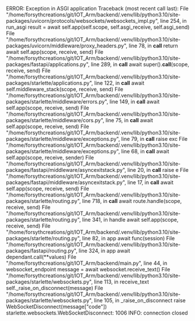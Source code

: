ERROR:    Exception in ASGI application
Traceback (most recent call last):
  File "/home/forsythcreations/git/IOT_Arm/backend/.venv/lib/python3.10/site-packages/uvicorn/protocols/websockets/websockets_impl.py", line 254, in run_asgi
    result = await self.app(self.scope, self.asgi_receive, self.asgi_send)
  File "/home/forsythcreations/git/IOT_Arm/backend/.venv/lib/python3.10/site-packages/uvicorn/middleware/proxy_headers.py", line 78, in __call__
    return await self.app(scope, receive, send)
  File "/home/forsythcreations/git/IOT_Arm/backend/.venv/lib/python3.10/site-packages/fastapi/applications.py", line 289, in __call__
    await super().__call__(scope, receive, send)
  File "/home/forsythcreations/git/IOT_Arm/backend/.venv/lib/python3.10/site-packages/starlette/applications.py", line 122, in __call__
    await self.middleware_stack(scope, receive, send)
  File "/home/forsythcreations/git/IOT_Arm/backend/.venv/lib/python3.10/site-packages/starlette/middleware/errors.py", line 149, in __call__
    await self.app(scope, receive, send)
  File "/home/forsythcreations/git/IOT_Arm/backend/.venv/lib/python3.10/site-packages/starlette/middleware/cors.py", line 75, in __call__
    await self.app(scope, receive, send)
  File "/home/forsythcreations/git/IOT_Arm/backend/.venv/lib/python3.10/site-packages/starlette/middleware/exceptions.py", line 79, in __call__
    raise exc
  File "/home/forsythcreations/git/IOT_Arm/backend/.venv/lib/python3.10/site-packages/starlette/middleware/exceptions.py", line 68, in __call__
    await self.app(scope, receive, sender)
  File "/home/forsythcreations/git/IOT_Arm/backend/.venv/lib/python3.10/site-packages/fastapi/middleware/asyncexitstack.py", line 20, in __call__
    raise e
  File "/home/forsythcreations/git/IOT_Arm/backend/.venv/lib/python3.10/site-packages/fastapi/middleware/asyncexitstack.py", line 17, in __call__
    await self.app(scope, receive, send)
  File "/home/forsythcreations/git/IOT_Arm/backend/.venv/lib/python3.10/site-packages/starlette/routing.py", line 718, in __call__
    await route.handle(scope, receive, send)
  File "/home/forsythcreations/git/IOT_Arm/backend/.venv/lib/python3.10/site-packages/starlette/routing.py", line 341, in handle
    await self.app(scope, receive, send)
  File "/home/forsythcreations/git/IOT_Arm/backend/.venv/lib/python3.10/site-packages/starlette/routing.py", line 82, in app
    await func(session)
  File "/home/forsythcreations/git/IOT_Arm/backend/.venv/lib/python3.10/site-packages/fastapi/routing.py", line 324, in app
    await dependant.call(**values)
  File "/home/forsythcreations/git/IOT_Arm/backend/main.py", line 44, in websocket_endpoint
    message = await websocket.receive_text()
  File "/home/forsythcreations/git/IOT_Arm/backend/.venv/lib/python3.10/site-packages/starlette/websockets.py", line 113, in receive_text
    self._raise_on_disconnect(message)
  File "/home/forsythcreations/git/IOT_Arm/backend/.venv/lib/python3.10/site-packages/starlette/websockets.py", line 105, in _raise_on_disconnect
    raise WebSocketDisconnect(message["code"])
starlette.websockets.WebSocketDisconnect: 1006
INFO:     connection closed